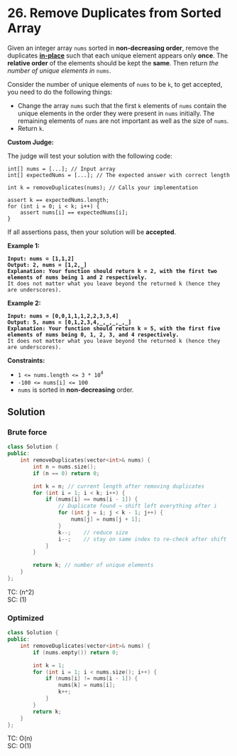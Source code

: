 # 26. Remove Duplicates from Sorted Array

Given an integer array `nums` sorted in **non-decreasing order**, remove the duplicates [**in-place**](https://en.wikipedia.org/wiki/In-place_algorithm) such that each unique element appears only **once**. The **relative order** of the elements should be kept the **same**. Then return _the number of unique elements in_ `nums`.

Consider the number of unique elements of `nums` to be `k`, to get accepted, you need to do the following things:

* Change the array `nums` such that the first `k` elements of `nums` contain the unique elements in the order they were present in `nums` initially. The remaining elements of `nums` are not important as well as the size of `nums`.
* Return `k`.

**Custom Judge:**

The judge will test your solution with the following code:

```
int[] nums = [...]; // Input array
int[] expectedNums = [...]; // The expected answer with correct length

int k = removeDuplicates(nums); // Calls your implementation

assert k == expectedNums.length;
for (int i = 0; i < k; i++) {
    assert nums[i] == expectedNums[i];
}
```

If all assertions pass, then your solution will be **accepted**.

&#x20;

**Example 1:**

<pre><code><strong>Input: nums = [1,1,2]
</strong><strong>Output: 2, nums = [1,2,_]
</strong><strong>Explanation: Your function should return k = 2, with the first two elements of nums being 1 and 2 respectively.
</strong>It does not matter what you leave beyond the returned k (hence they are underscores).
</code></pre>

**Example 2:**

<pre><code><strong>Input: nums = [0,0,1,1,1,2,2,3,3,4]
</strong><strong>Output: 5, nums = [0,1,2,3,4,_,_,_,_,_]
</strong><strong>Explanation: Your function should return k = 5, with the first five elements of nums being 0, 1, 2, 3, and 4 respectively.
</strong>It does not matter what you leave beyond the returned k (hence they are underscores).
</code></pre>

&#x20;

**Constraints:**

* `1 <= nums.length <= 3 * 10`<sup>`4`</sup>
* `-100 <= nums[i] <= 100`
* `nums` is sorted in **non-decreasing** order.



## Solution

### Brute force

```cpp
class Solution {
public:
    int removeDuplicates(vector<int>& nums) {
        int n = nums.size();
        if (n == 0) return 0;

        int k = n; // current length after removing duplicates
        for (int i = 1; i < k; i++) {
            if (nums[i] == nums[i - 1]) {
                // Duplicate found → shift left everything after i
                for (int j = i; j < k - 1; j++) {
                    nums[j] = nums[j + 1];
                }
                k--;    // reduce size
                i--;    // stay on same index to re-check after shift
            }
        }

        return k; // number of unique elements
    }
};
```

TC: (n^2)\
SC: (1)



### Optimized

```cpp
class Solution {
public:
    int removeDuplicates(vector<int>& nums) {
        if (nums.empty()) return 0;

        int k = 1;
        for (int i = 1; i < nums.size(); i++) {
            if (nums[i] != nums[i - 1]) {
                nums[k] = nums[i];
                k++;
            }
        }
        return k;
    }
};
```

TC: O(n)\
SC: O(1)
